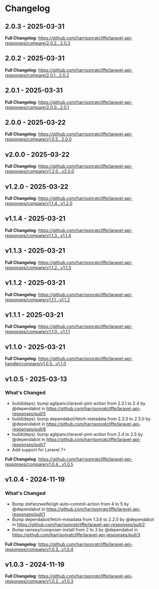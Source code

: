 # Changelog

## 2.0.3 - 2025-03-31

**Full Changelog**: https://github.com/harrisonratcliffe/laravel-api-responses/compare/2.0.2...2.0.3

## 2.0.2 - 2025-03-31

**Full Changelog**: https://github.com/harrisonratcliffe/laravel-api-responses/compare/2.0.1...2.0.2

## 2.0.1 - 2025-03-31

**Full Changelog**: https://github.com/harrisonratcliffe/laravel-api-responses/compare/2.0.0...2.0.1

## 2.0.0 - 2025-03-22

**Full Changelog**: https://github.com/harrisonratcliffe/laravel-api-responses/compare/v1.0.5...2.0.0

## v2.0.0 - 2025-03-22

**Full Changelog**: https://github.com/harrisonratcliffe/laravel-api-responses/compare/v1.2.0...v2.0.0

## v1.2.0 - 2025-03-22

**Full Changelog**: https://github.com/harrisonratcliffe/laravel-api-responses/compare/v1.1.4...v1.2.0

## v1.1.4 - 2025-03-21

**Full Changelog**: https://github.com/harrisonratcliffe/laravel-api-responses/compare/v1.1.3...v1.1.4

## v1.1.3 - 2025-03-21

**Full Changelog**: https://github.com/harrisonratcliffe/laravel-api-responses/compare/v1.1.2...v1.1.3

## v1.1.2 - 2025-03-21

**Full Changelog**: https://github.com/harrisonratcliffe/laravel-api-responses/compare/v1.1.1...v1.1.2

## v1.1.1 - 2025-03-21

**Full Changelog**: https://github.com/harrisonratcliffe/laravel-api-responses/compare/v1.1.0...v1.1.1

## v1.1.0 - 2025-03-21

**Full Changelog**: https://github.com/harrisonratcliffe/laravel-api-handler/compare/v1.0.5...v1.1.0

## v1.0.5 - 2025-03-13

### What's Changed

* build(deps): bump aglipanci/laravel-pint-action from 2.3.1 to 2.4 by @dependabot in https://github.com/harrisonratcliffe/laravel-api-responses/pull/5
* build(deps): bump dependabot/fetch-metadata from 2.2.0 to 2.3.0 by @dependabot in https://github.com/harrisonratcliffe/laravel-api-responses/pull/6
* build(deps): bump aglipanci/laravel-pint-action from 2.4 to 2.5 by @dependabot in https://github.com/harrisonratcliffe/laravel-api-responses/pull/7
* Add support for Laravel 7+

**Full Changelog**: https://github.com/harrisonratcliffe/laravel-api-responses/compare/v1.0.4...v1.0.5

## v1.0.4 - 2024-11-19

### What's Changed

* Bump stefanzweifel/git-auto-commit-action from 4 to 5 by @dependabot in https://github.com/harrisonratcliffe/laravel-api-responses/pull/1
* Bump dependabot/fetch-metadata from 1.3.6 to 2.2.0 by @dependabot in https://github.com/harrisonratcliffe/laravel-api-responses/pull/2
* Bump ramsey/composer-install from 2 to 3 by @dependabot in https://github.com/harrisonratcliffe/laravel-api-responses/pull/3

**Full Changelog**: https://github.com/harrisonratcliffe/laravel-api-responses/compare/v1.0.3...v1.0.4

## v1.0.3 - 2024-11-19

**Full Changelog**: https://github.com/harrisonratcliffe/laravel-api-responses/compare/v1.0.2...v1.0.3
